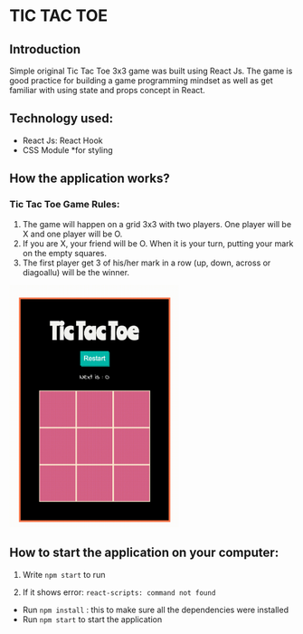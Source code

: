 # TIC TAC TOE

## Introduction
Simple original Tic Tac Toe 3x3 game was built using React Js. The game is good practice for building a game programming mindset as well as get familiar with using state and props concept in React.

## Technology used: 
  - React Js: React Hook
  - CSS Module *for styling

## How the application works?

### Tic Tac Toe Game Rules:

1. The game will happen on a grid 3x3 with two players. One player will be X and one player will be O. 
2. If you are X, your friend will be O. When it is your turn, putting your mark on the empty squares. 
3. The first player get 3 of his/her mark in a row (up, down, across or diagoallu) will be the winner.

<img src="https://github.com/emilydang14/tic-tac-toe/blob/master/demo.gif" width="300">

## How to start the application on your computer:

1. Write `npm start` to run

2. If it shows error: `react-scripts: command not found`
  - Run `npm install` : this to make sure all the dependencies were installed
  - Run `npm start` to start the application
